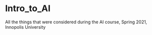 # Intro_to_AI
All the things that were considered during the AI course, Spring 2021, Innopolis University

